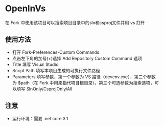 # OpenInVs
在 Fork 中使用该项目可以搜索项目目录中的sln和csproj文件并用 vs 打开

## 使用方法
* 打开 Fork-Preferences-Custom Commands
* 点击左下角的加号(+)选择 Add Repository Custom Command 选项
* Title 填写 Visual Studio
* Script Path 填写本项目生成的可执行文件路径
* Parameters 填写参数，第一个参数为 VS 路径（devenv.exe），第二个参数为 $path（在 Fork 中用来指代项目根目录），第三个可选参数为搜索选项，可以填写 SlnOnly/CsprojOnly/All

## 注意
* 运行环境：需要 .net core 3.1